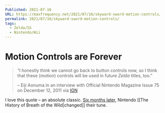 ```yaml
---
Published: 2021-07-16
URL: https://maxfrequency.net/2021/07/16/skyward-sword-motion-controls/
permalink: 2021/07/16/skyward-sword-motion-controls/
tags:
  - Zelda/SS
  - Nintendo/Wii
---
```

# Motion Controls are Forever

> “I honestly think we cannot go back to button controls now, so I think that these (motion) controls will be used in future *Zelda* titles, too.”
> 
> – Eiji Aonuma in an interview with Official Nintendo Magazine Issue 75 on December 12, 2011 via [IGN](https://www.ign.com/articles/2011/12/12/eiji-aonuma-zelda-series-sticking-with-motion-controls)

I love this quote – an absolute classic. [Six months later](https://ew.com/article/2012/06/07/e3-nintendo-shigeru-miyamoto/), Nintendo [[The History of Breath of the Wild|changed]] their tune. 
